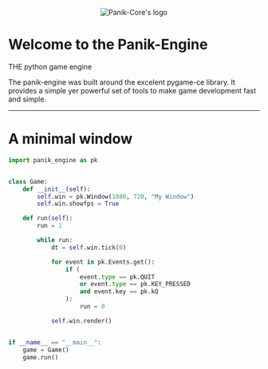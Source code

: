 <p align="center">
  <img src="https://github.com/RedRyan5154/panik-core/blob/master/panik_engine/asstes/logo.png?raw=true" alt="Panik-Core's logo"/>
</p>

# Welcome to the Panik-Engine

THE python game engine

The panik-engine was built around the excelent pygame-ce library. It provides a simple yer powerful set of tools to make game development fast and simple.

---

# A minimal window
```python
import panik_engine as pk


class Game:
    def __init__(self):
        self.win = pk.Window(1080, 720, "My Window")
        self.win.showfps = True

    def run(self):
        run = 1

        while run:
            dt = self.win.tick(0)

            for event in pk.Events.get():
                if (
                    event.type == pk.QUIT
                    or event.type == pk.KEY_PRESSED
                    and event.key == pk.kQ
                ):
                    run = 0

            self.win.render()


if __name__ == "__main__":
    game = Game()
    game.run()

```
